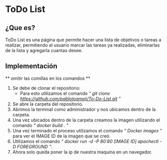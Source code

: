 # ToDo List

## ¿Que es?

ToDo List es una página que permite hacer una lista de objetivos o tareas a realizar, permitiendo al usuario marcar las tareas ya realizadas, eliminarlas de la lista y agregarla cuantas desee.

## Implementación

** omitir las comillas en los comandos **
1.	Se debe de clonar el repositorio:
    *	Para esto utilizamos el comando *“ git clone https://github.com/pabloloameji/To-Do-List.git ”* 
2.	Se abre la carpeta del repositorio.
3.	Abrimos la terminal como administrador y nos ubicamos dentro de la carpeta.
4.	Una vez ubicados dentro de la carpeta creamos la imagen utilizando el comando *“ docker build . ”* 
5.	Una vez terminado el proceso utilizamos el comando *“ Docker images ”* para ver el IMAGE ID de la imagen que se creó.
6.	Utilizamos el comando *“ docker run -d -P 80:80 [IMAGE ID] apachectl -D FOREGROUND ”*.
7.	Ahora solo queda poner la ip de nuestra maquina en un navegador.
